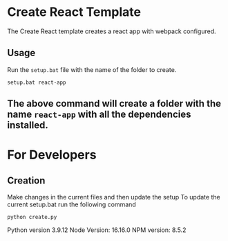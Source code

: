 # Create React Template  
The Create React template creates a react app with webpack configured. 
## Usage 
Run the `setup.bat` file with the name of the folder to create. 
``` 
setup.bat react-app 
``` 
The above command will create a folder with the name `react-app` with all the dependencies installed. 
--- 
# For Developers 
## Creation 
Make changes in the current files and then update the setup 
To update the current setup.bat run the following command 
``` 
python create.py 
``` 
Python version 3.9.12 
Node Version: 16.16.0 
NPM version: 8.5.2 
